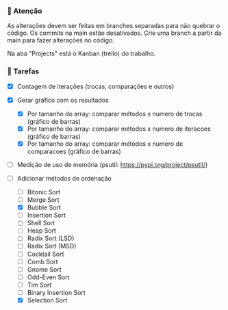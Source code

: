 ### 🔴 Atenção

As alterações devem ser feitas em branches separadas para não quebrar o código.
Os commits na main estão desativados. Crie uma branch a partir da main para fazer alterações no código.

Na aba "Projects" está o Kanban (trello) do trabalho.


### 📜 Tarefas

- [x] Contagem de iterações (trocas, comparações e outros)

- [x] Gerar gráfico com os resultados
    - [x] Por tamanho do array: comparar métodos x numero de trocas (gráfico de barras)
    - [x] Por tamanho do array: comparar métodos x numero de iteracoes (gráfico de barras)
    - [x] Por tamanho do array: comparar métodos x numero de comparacoes (gráfico de barras)

- [ ] Medição de uso de memória (psutil: https://pypi.org/project/psutil/)

- [ ] Adicionar métodos de ordenação
    - [ ] Bitonic Sort
    - [ ] Merge Sort
    - [x] Bubble Sort
    - [ ] Insertion Sort
    - [ ] Shell Sort
    - [ ] Heap Sort
    - [ ] Radix Sort (LSD)
    - [ ] Radix Sort (MSD)
    - [ ] Cocktail Sort
    - [ ] Comb Sort
    - [ ] Gnome Sort
    - [ ] Odd-Even Sort
    - [ ] Tim Sort
    - [ ] Binary Insertion Sort
    - [x] Selection Sort
